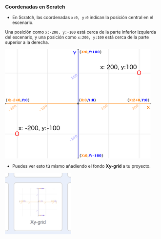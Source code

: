 ### Coordenadas en Scratch

+ En Scratch, las coordenadas `x:0, y:0` indican la posición central en el escenario.

Una posición como `x:-200, y:-100` está cerca de la parte inferior izquierda del escenario, y una posición como `x:200, y:100` está cerca de la parte superior a la derecha.

![Coordenadas del escenario](images/coordinates-stage.png)

+ Puedes ver esto tú mismo añadiendo el fondo **Xy-grid** a tu proyecto.

![Coordenadas del escenario](images/coordinates-backdrop.png)